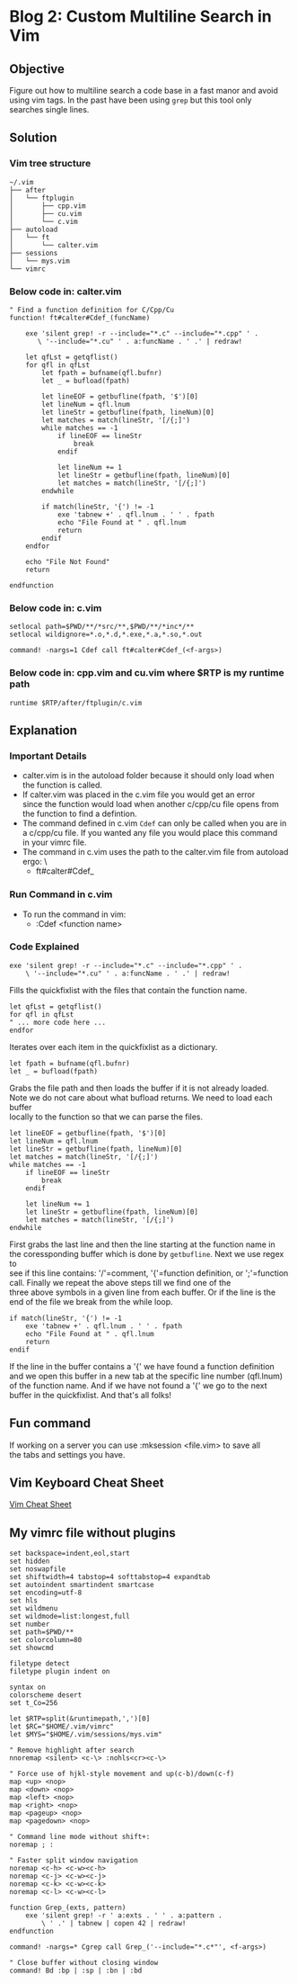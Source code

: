 # Blog 2: Custom Multiline Search in Vim

## Objective
Figure out how to multiline search a code base in a fast manor and avoid \
using vim tags. In the past have been using `grep` but this tool only \
searches single lines.

## Solution
### Vim tree structure
```shell
~/.vim
├── after
│   └── ftplugin
│       ├── cpp.vim
│       ├── cu.vim
│       └── c.vim
├── autoload
│   └── ft
│       └── calter.vim
├── sessions
│   └── mys.vim
└── vimrc
```

### Below code in: calter.vim
```vim
" Find a function definition for C/Cpp/Cu
function! ft#calter#Cdef_(funcName)

    exe 'silent grep! -r --include="*.c" --include="*.cpp" ' .
       \ '--include="*.cu" ' . a:funcName . ' .' | redraw!
    
    let qfLst = getqflist()
    for qfl in qfLst
        let fpath = bufname(qfl.bufnr)
        let _ = bufload(fpath)
        
        let lineEOF = getbufline(fpath, '$')[0]
        let lineNum = qfl.lnum
        let lineStr = getbufline(fpath, lineNum)[0]
        let matches = match(lineStr, '[/{;]')
        while matches == -1
            if lineEOF == lineStr
                break
            endif

            let lineNum += 1
            let lineStr = getbufline(fpath, lineNum)[0]
            let matches = match(lineStr, '[/{;]')
        endwhile
        
        if match(lineStr, '{') != -1
            exe 'tabnew +' . qfl.lnum . ' ' . fpath
            echo "File Found at " . qfl.lnum
            return
        endif
    endfor

    echo "File Not Found"
    return

endfunction
```

### Below code in: c.vim
```vim
setlocal path=$PWD/**/*src/**,$PWD/**/*inc*/**
setlocal wildignore=*.o,*.d,*.exe,*.a,*.so,*.out

command! -nargs=1 Cdef call ft#calter#Cdef_(<f-args>)
```

### Below code in: cpp.vim and cu.vim where $RTP is my runtime path
```vim
runtime $RTP/after/ftplugin/c.vim
```

## Explanation
### Important Details
- calter.vim is in the autoload folder because it should only load when \
the function is called.
- If calter.vim was placed in the c.vim file you would get an error \
since the function would load when another c/cpp/cu file opens from \
the function to find a defintion.
- The command defined in c.vim `Cdef` can only be called when you are in \
a c/cpp/cu file. If you wanted any file you would place this command \
in your vimrc file.
- The command in c.vim uses the path to the calter.vim file from autoload ergo: \
    - ft#calter#Cdef\_

### Run Command in c.vim
- To run the command in vim:
    - :Cdef \<function name\>

### Code Explained
```vim
exe 'silent grep! -r --include="*.c" --include="*.cpp" ' .
    \ '--include="*.cu" ' . a:funcName . ' .' | redraw!
```
Fills the quickfixlist with the files that contain the function name.

```vim
let qfLst = getqflist()
for qfl in qfLst
" ... more code here ...
endfor
```
Iterates over each item in the quickfixlist as a dictionary.

```vim
let fpath = bufname(qfl.bufnr)
let _ = bufload(fpath)
```
Grabs the file path and then loads the buffer if it is not already loaded. \
Note we do not care about what bufload returns. We need to load each buffer \
locally to the function so that we can parse the files.

```vim
let lineEOF = getbufline(fpath, '$')[0]
let lineNum = qfl.lnum
let lineStr = getbufline(fpath, lineNum)[0]
let matches = match(lineStr, '[/{;]')
while matches == -1
    if lineEOF == lineStr
        break
    endif

    let lineNum += 1
    let lineStr = getbufline(fpath, lineNum)[0]
    let matches = match(lineStr, '[/{;]')
endwhile
```
First grabs the last line and then the line starting at the function name in \
the coressponding buffer which is done by `getbufline`. Next we use regex to \
see if this line contains: '/'=comment, '{'=function definition, or 
';'=function call. Finally we repeat the above steps till we find one of the \
three above symbols in a given line from each buffer. Or if the line is the \
end of the file we break from the while loop.

```vim
if match(lineStr, '{') != -1
    exe 'tabnew +' . qfl.lnum . ' ' . fpath
    echo "File Found at " . qfl.lnum
    return
endif
```
If the line in the buffer contains a '{' we have found a function definition \
and we open this buffer in a new tab at the specific line number (qfl.lnum) \
of the function name. And if we have not found a '{' we go to the next \
buffer in the quickfixlist. And that's all folks!

## Fun command
If working on a server you can use :mksession \<file.vim\> to save all \
the tabs and settings you have.

## Vim Keyboard Cheat Sheet
[Vim Cheat Sheet](../docs/vim_sheet.pdf)

## My vimrc file without plugins
```vim
set backspace=indent,eol,start
set hidden
set noswapfile
set shiftwidth=4 tabstop=4 softtabstop=4 expandtab
set autoindent smartindent smartcase
set encoding=utf-8
set hls
set wildmenu
set wildmode=list:longest,full
set number
set path=$PWD/**
set colorcolumn=80
set showcmd

filetype detect
filetype plugin indent on

syntax on
colorscheme desert
set t_Co=256

let $RTP=split(&runtimepath,',')[0]
let $RC="$HOME/.vim/vimrc"
let $MYS="$HOME/.vim/sessions/mys.vim"

" Remove highlight after search
nnoremap <silent> <c-\> :nohls<cr><c-\>

" Force use of hjkl-style movement and up(c-b)/down(c-f)
map <up> <nop>
map <down> <nop>
map <left> <nop>
map <right> <nop>
map <pageup> <nop>
map <pagedown> <nop>

" Command line mode without shift+:
noremap ; :

" Faster split window navigation
noremap <c-h> <c-w><c-h>
noremap <c-j> <c-w><c-j>
noremap <c-k> <c-w><c-k>
noremap <c-l> <c-w><c-l>

function Grep_(exts, pattern)
    exe 'silent grep! -r ' a:exts . ' ' . a:pattern .
        \ ' .' | tabnew | copen 42 | redraw!
endfunction

command! -nargs=* Cgrep call Grep_('--include="*.c*"', <f-args>)

" Close buffer without closing window
command! Bd :bp | :sp | :bn | :bd
```
